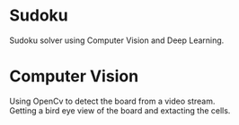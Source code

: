 # Sudoku  
Sudoku solver using Computer Vision and Deep Learning. 
# Computer Vision
Using OpenCv to detect the board from a video stream.  
Getting a bird eye view of the board and extacting the cells.



